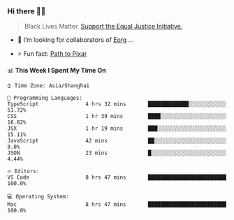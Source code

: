 ### Hi there 👋🏿

<!--
**007tom/007tom** is a ✨ _special_ ✨ repository because its `README.md` (this file) appears on your GitHub profile.

Here are some ideas to get you started:
-->

> Black Lives Matter. [Support the Equal Justice Initiative.](https://support.eji.org/give/153413/#!/donation/checkout)

<!--
- 🔭 I’m currently working on ...
- 🌱 I’m currently learning ...
-->
- 👯 I’m looking for collaborators of [Eorg](https://github.com/zhyd1997/Eorg) ...

<!--
- 🤔 I’m looking for help with ...
- 💬 Ask me about ...
- 📫 How to reach me: ...
- 😄 Pronouns: ...
-->

- ⚡ Fun fact: [Path to Pixar](https://bunnyhobby.github.io/)
<!--
-->

<!--START_SECTION:waka-->
📊 **This Week I Spent My Time On** 

```text
⌚︎ Time Zone: Asia/Shanghai

💬 Programming Languages: 
TypeScript               4 hrs 32 mins       █████████████░░░░░░░░░░░░   51.72% 
CSS                      1 hr 39 mins        ████░░░░░░░░░░░░░░░░░░░░░   18.82% 
JSX                      1 hr 19 mins        ███░░░░░░░░░░░░░░░░░░░░░░   15.11% 
JavaScript               42 mins             ██░░░░░░░░░░░░░░░░░░░░░░░   8.0% 
JSON                     23 mins             █░░░░░░░░░░░░░░░░░░░░░░░░   4.44%

🔥 Editors: 
VS Code                  8 hrs 47 mins       █████████████████████████   100.0%

💻 Operating System: 
Mac                      8 hrs 47 mins       █████████████████████████   100.0%

```


<!--END_SECTION:waka-->
